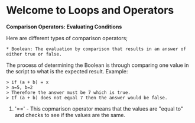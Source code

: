 # Welcome to Loops and Operators

**Comparison Operators: Evaluating Conditions**

Here are different types of comparison operators;

    * Boolean: The evaluation by comparison that results in an answer of either true or false. 
The process of determining the Boolean is through comparing one value in the script to what is the expected result.
Example:   

    > if (a + b) = x
    > a=5, b=2
    > Therefore the answer must be 7 which is true.
    > If (a + b) does not equal 7 then the answer would be false. 

1. '==' - This copmarison operator means that the values are "equal to" and checks to see if the values are the same.
